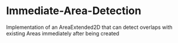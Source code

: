 # Immediate-Area-Detection
Implementation of an AreaExtended2D that can detect overlaps with existing Areas immediately after being created
